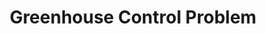 ---
title: "Greenhouse Control Problem"
last_updated: Jan 8, 2022
keywords: greenhouse, control, problem, example, ocp
sidebar: mydoc_sidebar
permalink: greenhouse_control   
folder: ex/greenhouse_control
toc: false
---